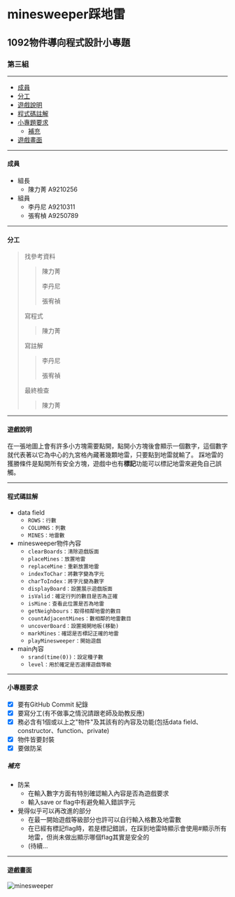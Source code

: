 # minesweeper踩地雷

## 1092物件導向程式設計小專題

### 第三組

***

* [成員](#成員)
* [分工](#分工)
* [遊戲說明](#遊戲說明)
* [程式碼註解](#程式碼註解)
* [小專題要求](#小專題要求)
  * [補充](#補充)
* [遊戲畫面](#遊戲畫面)

***

<h4 id="成員">成員</h4>

* 組長
  * 陳力菁 A9210256
* 組員
  * 李丹尼 A9210311
  * 張宥楨 A9250789

***

<h4 id="分工">分工</h4>

>找參考資料
>>陳力菁
>>
>>李丹尼
>>
>>張宥禎
>
>寫程式
>>陳力菁
>
>寫註解
>>李丹尼
>>
>>張宥禎
>
>最終檢查
>>陳力菁 

***

<h4 id="遊戲說明">遊戲說明</h4>

  在一張地圖上會有許多小方塊需要點開，點開小方塊後會顯示一個數字，這個數字就代表著以它為中心的九宮格內藏著幾顆地雷，只要點到地雷就輸了。
  踩地雷的獲勝條件是點開所有安全方塊，遊戲中也有**標記**功能可以標記地雷來避免自己誤觸。

***

<h4 id="程式碼註解">程式碼註解</h4>

* data field
  * `ROWS：行數`
  * `COLUMNS：列數`
  * `MINES：地雷數`
* minesweeper物件內容
  * `clearBoards：清除遊戲版面`
  * `placeMines：放置地雷`
  * `replaceMine：重新放置地雷`
  * `indexToChar：將數字變為字元`
  * `charToIndex：將字元變為數字`
  * `displayBoard：設置展示遊戲版面`
  * `isValid：確定行列的數目是否為正確`
  * `isMine：查看此位置是否為地雷`
  * `getNeighbours：取得相鄰地雷的數目`
  * `countAdjacentMines：數相鄰的地雷數目`
  * `uncoverBoard：設置揭開地板(移動)`
  * `markMines：確認是否標記正確的地雷`
  * `playMinesweeper：開始遊戲`
* main內容
  *  `srand(time(0))：設定種子數`
  *  `level：用於確定是否選擇遊戲等級`

***

<h4 id="小專題要求">小專題要求</h4>

- [x]  要有GitHub Commit 紀錄
- [x]  要寫分工(有不做事之情況請跟老師及助教反應)
- [x]  務必含有1個或以上之"物件"及其該有的內容及功能(包括data field、constructor、function、private)
- [x]  物件皆要封裝
- [x]  要做防呆

<h5 id="補充">補充</h5>

* 防呆
  * 在輸入數字方面有特別確認輸入內容是否為遊戲要求
  * 輸入save or flag中有避免輸入錯誤字元
* 覺得似乎可以再改進的部分
  * 在最一開始遊戲等級部分也許可以自行輸入格數及地雷數
  * 在已經有標記flag時，若是標記錯誤，在踩到地雷時顯示會使用#顯示所有地雷，但尚未做出顯示哪個flag其實是安全的
  * (待續...

***

<h4 id="遊戲畫面">遊戲畫面</h4>

![minesweeper](https://user-images.githubusercontent.com/79957564/123134978-e738dd80-d483-11eb-9c4b-73df10d74442.png)

